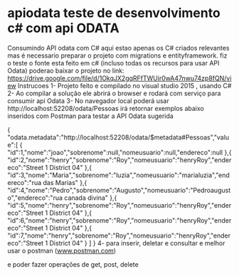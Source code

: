 # apiodata teste de desenvolvimento c# com api ODATA
Consumindo API odata com C#
aqui estao apenas os C# criados relevantes mas é necessario preparar o projeto com migrations e entityframework.
 fiz o teste o fonte esta feito em c# (incluso todas os recursos para usar API Odata) 
poderao baixar o projeto no link: https://drive.google.com/file/d/1OkqJX2gqRFfTWUir0wA47nwu74zp8fQN/view
Instrucoes
1- Projeto feito e compilado no visual studio 2015 , usando C#
2- Ao compilar a solução ele abrirá o browser e rodará com serviço para consumir api Odata
3- No navegador local poderá usar http://localhost:52208/odata/Pessoas
irá retornar exemplos abaixo inseridos com Postman para testar a API Odata sugerida

{
  "odata.metadata":"http://localhost:52208/odata/$metadata#Pessoas","value":[
    {
      "id":1,"nome":"joao","sobrenome":null,"nomeusuario":null,"endereco":null
    },{
      "id":2,"nome":"henry","sobrenome":"Roy","nomeusuario":"henryRoy","endereco":"Street 1 District 04"
    },{
      "id":3,"nome":"Maria","sobrenome":"luzia","nomeusuario":"marialuzia","endereco":"rua das Marias"
    },{
      "id":4,"nome":"Pedro","sobrenome":"Augusto","nomeusuario":"Pedroaugusto","endereco":"rua canada divina"
    },{
      "id":5,"nome":"henry","sobrenome":"Roy","nomeusuario":"henryRoy","endereco":"Street 1 District 04"
    },{
      "id":6,"nome":"henry","sobrenome":"Roy","nomeusuario":"henryRoy","endereco":"Street 1 District 04"
    },{
      "id":7,"nome":"henry","sobrenome":"Roy","nomeusuario":"henryRoy","endereco":"Street 1 District 04"
    }
  ]
}
4- para inserir, deletar e consultar e melhor usar o postman (www.postman.com)

 e poder fazer operações de get, post, delete
